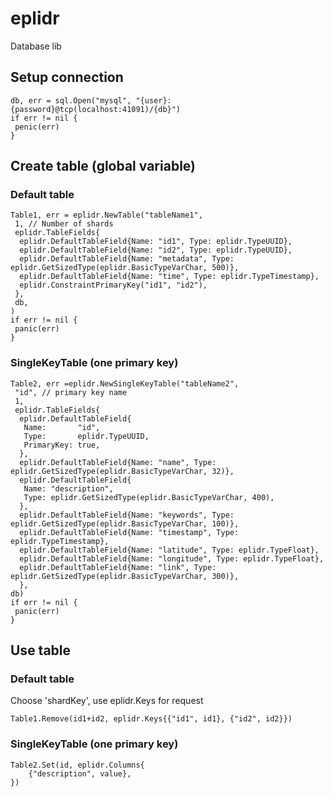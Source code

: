 # eplidr
 
Database lib

## Setup connection
```
db, err = sql.Open("mysql", "{user}:{password}@tcp(localhost:41091)/{db}")
if err != nil {
 penic(err)
}
```
## Create table (global variable)
### Default table
```
Table1, err = eplidr.NewTable("tableName1",
 1, // Number of shards
 eplidr.TableFields{
  eplidr.DefaultTableField{Name: "id1", Type: eplidr.TypeUUID},
  eplidr.DefaultTableField{Name: "id2", Type: eplidr.TypeUUID},
  eplidr.DefaultTableField{Name: "metadata", Type: eplidr.GetSizedType(eplidr.BasicTypeVarChar, 500)},
  eplidr.DefaultTableField{Name: "time", Type: eplidr.TypeTimestamp},
  eplidr.ConstraintPrimaryKey("id1", "id2"),
 },
 db,
)
if err != nil {
 panic(err)
}
```
### SingleKeyTable (one primary key) 
```
Table2, err =eplidr.NewSingleKeyTable("tableName2",
 "id", // primary key name
 1,
 eplidr.TableFields{
  eplidr.DefaultTableField{
   Name:       "id",
   Type:       eplidr.TypeUUID,
   PrimaryKey: true,
  },
  eplidr.DefaultTableField{Name: "name", Type: eplidr.GetSizedType(eplidr.BasicTypeVarChar, 32)},
  eplidr.DefaultTableField{
   Name: "description",
   Type: eplidr.GetSizedType(eplidr.BasicTypeVarChar, 400),
  },
  eplidr.DefaultTableField{Name: "keywords", Type: eplidr.GetSizedType(eplidr.BasicTypeVarChar, 100)},
  eplidr.DefaultTableField{Name: "timestamp", Type: eplidr.TypeTimestamp},
  eplidr.DefaultTableField{Name: "latitude", Type: eplidr.TypeFloat},
  eplidr.DefaultTableField{Name: "longitude", Type: eplidr.TypeFloat},
  eplidr.DefaultTableField{Name: "link", Type: eplidr.GetSizedType(eplidr.BasicTypeVarChar, 300)},
  },
db)
if err != nil {
 panic(err)
}
```

## Use table
### Default table
Choose 'shardKey', use eplidr.Keys for request
```
Table1.Remove(id1+id2, eplidr.Keys{{"id1", id1}, {"id2", id2}})
```
### SingleKeyTable (one primary key) 
```
Table2.Set(id, eplidr.Columns{
	{"description", value},
})
```
